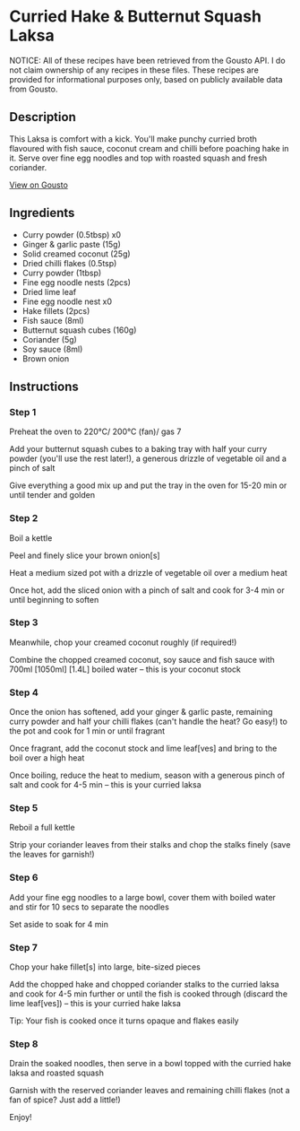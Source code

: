 # Curried Hake & Butternut Squash Laksa

NOTICE: All of these recipes have been retrieved from the Gousto API. I do not claim ownership of any recipes in these files. These recipes are provided for informational purposes only, based on publicly available data from Gousto.

## Description

This Laksa is comfort with a kick. You'll make punchy curried broth flavoured with fish sauce, coconut cream and chilli before poaching hake in it. Serve over fine egg noodles and top with roasted squash and fresh coriander. 

[View on Gousto](https://www.gousto.co.uk/recipes/cookbook/curried-hake-butternut-squash-laksa)

## Ingredients

- Curry powder (0.5tbsp) x0
- Ginger & garlic paste (15g)
- Solid creamed coconut (25g)
- Dried chilli flakes (0.5tsp)
- Curry powder (1tbsp)
- Fine egg noodle nests (2pcs)
- Dried lime leaf
- Fine egg noodle nest x0
- Hake fillets (2pcs)
- Fish sauce (8ml)
- Butternut squash cubes (160g)
- Coriander (5g)
- Soy sauce (8ml)
- Brown onion

## Instructions


### Step 1

Preheat the oven to 220°C/ 200°C (fan)/ gas 7

Add your butternut squash cubes to a baking tray with half your curry powder (you'll use the rest later!), a generous drizzle of vegetable oil and a pinch of salt

Give everything a good mix up and put the tray in the oven for 15-20 min or until tender and golden


### Step 2

Boil a kettle

Peel and finely slice your brown onion[s]

Heat a medium sized pot with a drizzle of vegetable oil over a medium heat

Once hot, add the sliced onion with a pinch of salt and cook for 3-4 min or until beginning to soften


### Step 3

Meanwhile, chop your creamed coconut roughly (if required!)

Combine the chopped creamed coconut, soy sauce and fish sauce with 700ml <span class="text-purple">[1050ml]</span> <span class="text-danger">[1.4L]</span> boiled water – this is your coconut stock


### Step 4

Once the onion has softened, add your ginger & garlic paste, remaining curry powder and half your chilli flakes (can't handle the heat? Go easy!) to the pot and cook for 1 min or until fragrant

Once fragrant, add the coconut stock and lime leaf[ves] and bring to the boil over a high heat

Once boiling, reduce the heat to medium, season with a generous pinch of salt and cook for 4-5 min – this is your curried laksa


### Step 5

Reboil a full kettle

Strip your coriander leaves from their stalks and chop the stalks finely (save the leaves for garnish!)


### Step 6

Add your fine egg noodles to a large bowl, cover them with boiled water and stir for 10 secs to separate the noodles

Set aside to soak for 4 min


### Step 7

Chop your hake fillet[s] into large, bite-sized pieces

Add the chopped hake and chopped coriander stalks to the curried laksa and cook for 4-5 min further or until the fish is cooked through (discard the lime leaf[ves]) – this is your curried hake laksa

Tip: Your fish is cooked once it turns opaque and flakes easily

### Step 8

Drain the soaked noodles, then serve in a bowl topped with the curried hake laksa and roasted squash

Garnish with the reserved coriander leaves and remaining chilli flakes (not a fan of spice? Just add a little!)

Enjoy!

